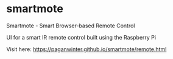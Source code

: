 # smartmote
Smartmote - Smart Browser-based Remote Control

UI for a smart IR remote control built using the Raspberry Pi

Visit here: https://paganwinter.github.io/smartmote/remote.html
